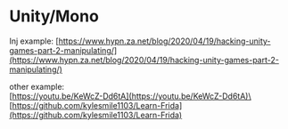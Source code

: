 # Unity/Mono

Inj example: [https://www.hypn.za.net/blog/2020/04/19/hacking-unity-games-part-2-manipulating/](https://www.hypn.za.net/blog/2020/04/19/hacking-unity-games-part-2-manipulating/)

other example: \
[https://youtu.be/KeWcZ-Dd6tA](https://youtu.be/KeWcZ-Dd6tA)\
[https://github.com/kylesmile1103/Learn-Frida](https://github.com/kylesmile1103/Learn-Frida)
